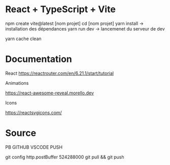 # React + TypeScript + Vite

npm create vite@latest [nom projet]
cd [nom projet]
yarn install -> installation des dépendances
yarn run dev -> lancemenet du serveur de dev


yarn cache clean

# Documentation 

React
https://reactrouter.com/en/6.21.1/start/tutorial


Animations 

https://react-awesome-reveal.morello.dev

Icons

https://reactsvgicons.com/
# Source


PB GITHUB VSCODE PUSH

git config http.postBuffer 524288000 git pull && git push